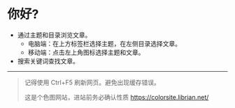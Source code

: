 # 你好?


- 通过主题和目录浏览文章。
    - 电脑端：在上方标签栏选择主题，在左侧目录选择文章。
    - 移动端：点击左上角图标选择主题和文章。
- 搜索关键词查找文章。

---

> 记得使用 Ctrl+F5 刷新网页。避免出现缓存错误。
>
> 这是个色图网站，进站前务必确认性质 https://colorsite.librian.net/
> 